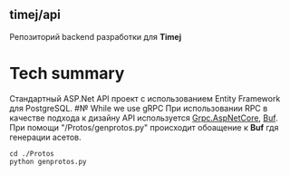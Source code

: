 ## timej/api
Репозиторий backend разработки для **Timej**

# Tech summary
Стандартный ASP.Net API проект с использованием Entity Framework для PostgreSQL.
#№ While we use gRPC 
При использовании RPC в качестве подхода к дизайну API используется [Grpc.AspNetCore](https://github.com/grpc/grpc-dotnet), [Buf](https://docs.buf.build/introduction). При помощи "/Protos/genprotos.py" происходит обоащение к **Buf** гдя генерации асетов.
```
cd ./Protos
python genprotos.py
```
